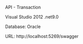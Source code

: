 API - Transaction

Visual Studio 2012
.net9.0

Database: Oracle

URL: http://localhost:5269/swagger
